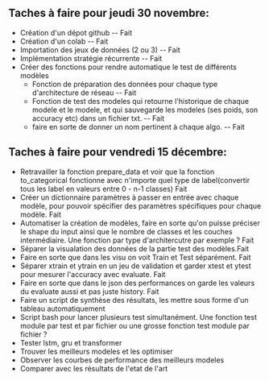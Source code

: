 ## Taches à faire pour jeudi 30 novembre: 

* Création d'un dépot github -- Fait
* Création d'un colab -- Fait
* Importation des jeux de données (2 ou 3) -- Fait
* Implémentation stratégie récurrente -- Fait
* Créer des fonctions pour rendre automatique le test de différents modèles
  * Fonction de préparation des données pour chaque type d'architecture de réseau -- Fait
  * Fonction de test des modeles qui retourne l'historique de chaque modele et le modele, et qui sauvegarde les modeles (ses poids, son accuracy etc) dans un fichier txt. -- Fait 
  * faire en sorte de donner un nom pertinent à chaque algo. -- Fait

## Taches à faire pour vendredi 15 décembre: 

* Retravailler la fonction prepare_data et voir que la fonction to_categorical fonctionne avec n'importe quel type de label(convertir tous les label en valeurs entre 0 - n-1 classes) Fait
* Créer un dictionnaire paramètres à passer en entrée avec chaque modèle, pour pouvoir spécifier des paramètres spécifiques pour chaque modèle. Fait  
* Automatiser la création de modèles, faire en sorte qu'on puisse préciser le shape du input ainsi que le nombre de classes et les couches intermédiaire. Une fonction par type d'architercutre par exemple ? Fait
* Séparer la visualation des données de la partie test des modèles.Fait
* Faire en sorte que dans les visu on voit Train et Test séparément. Fait 
* Séparer xtrain et ytrain en un jeu de validation et garder xtest et ytest pour mesurer l'accuracy avec evaluate. Fait
* Faire en sorte que dans le json des performances on garde les valeurs du evaluate aussi et pas juste history. Fait
* Faire un script de synthèse des résultats, les mettre sous forme d'un tableau automatiquement
* Script bash pour lancer plusieurs test simultanément. Une fonction test module par test et par fichier ou une grosse fonction test module par fichier ?
* Tester lstm, gru et transformer
* Trouver les meilleurs modeles et les optimiser
* Observer les courbes de performance des meilleurs modeles
* Comparer avec les résultats de l'etat de l'art 



